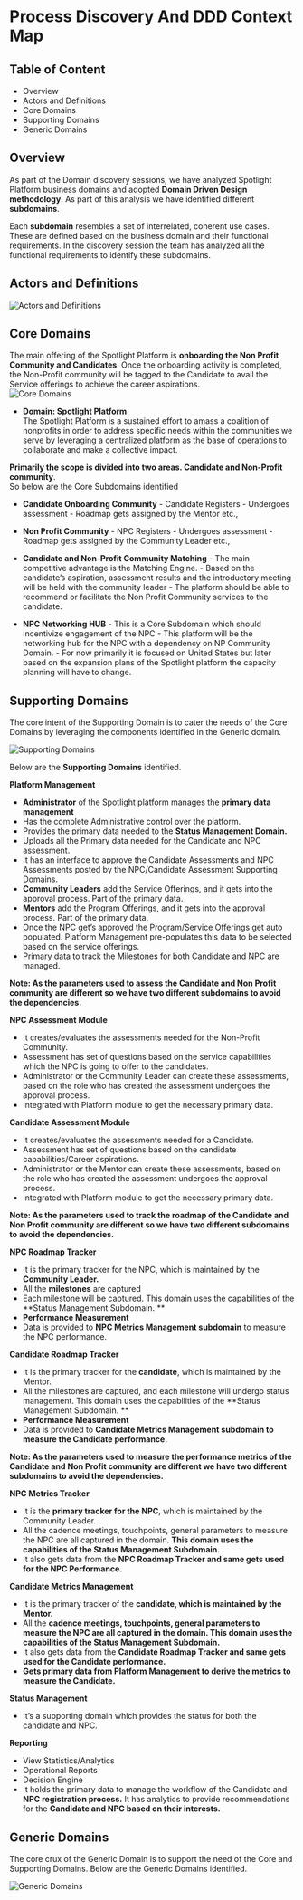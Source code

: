 # Process Discovery And DDD Context Map
## Table of Content
- Overview 
- Actors and Definitions
- Core Domains 
- Supporting Domains
- Generic Domains 

## Overview 
As part of the Domain discovery sessions, we have analyzed Spotlight Platform business domains and adopted **Domain Driven Design methodology**. As part of this analysis we have identified different **subdomains**. 

Each **subdomain** resembles a set of interrelated, coherent use cases. These are defined based on the business domain and their functional requirements. In the discovery session the team has analyzed all the functional requirements to identify these subdomains.

## Actors and Definitions
![Actors and Definitions](..//Images/ActorsandDefinitions.jpg)

## Core Domains 
The main offering of the Spotlight Platform is **onboarding the Non Profit Community and Candidates**. Once the onboarding activity is completed, the Non-Profit community will be tagged to the Candidate to avail the Service offerings to achieve the career aspirations. <br />
![Core Domains](..//Images/CoreDomains.jpg)

- **Domain: Spotlight Platform** <br />
The Spotlight Platform is a sustained effort to amass a coalition of nonprofits in order to address specific needs within the communities we serve by leveraging a centralized platform as the base of operations to collaborate and make a collective impact.

**Primarily the scope is divided into two areas. Candidate and Non-Profit community**. <br />
So below are the Core Subdomains identified

- **Candidate Onboarding Community**
      - Candidate Registers
      - Undergoes assessment
      - Roadmap gets assigned by the Mentor etc.,
      
- **Non Profit Community**
      - NPC Registers
      - Undergoes assessment
      - Roadmap gets assigned by the Community Leader etc.,
- **Candidate and Non-Profit Community Matching**
      - The main competitive advantage is the Matching Engine. 
      - Based on the candidate’s aspiration, assessment results and the introductory meeting will be held with the community leader
      - The platform should be able to recommend or facilitate the Non Profit Community services to the candidate.
- **NPC Networking HUB**
      - This is a Core Subdomain which should incentivize engagement of the NPC
      - This platform will be the networking hub for the NPC with a dependency on NP Community Domain.
      - For now primarily it is focused on United States but later based on the expansion plans of the Spotlight platform the capacity planning will have to change. 

## Supporting Domains
The core intent of the Supporting Domain is to cater the needs of the Core Domains by leveraging the components identified in the Generic domain. 

![Supporting Domains](..//Images/SupportingDomains.jpg)

Below are the **Supporting Domains** identified.

**Platform Management**
- **Administrator** of the Spotlight platform manages the **primary data management**
- Has the complete Administrative control over the platform.
- Provides the primary data needed to the **Status Management Domain.**
- Uploads all the Primary data needed for the Candidate and NPC assessment.
- It has an interface to approve the Candidate Assessments and NPC Assessments posted by the NPC/Candidate Assessment Supporting Domains. 
- **Community Leaders** add the Service Offerings, and it gets into the approval process. Part of the primary data.
- **Mentors** add the Program Offerings, and it gets into the approval process. Part of the primary data.
- Once the NPC get’s approved the Program/Service Offerings get auto populated. Platform Management pre-populates this data to be selected based on the service offerings.
- Primary data to track the Milestones for both Candidate and NPC are managed.

**Note: As the parameters used to assess the Candidate and Non Profit community are different so we have two different subdomains to avoid the dependencies.**

**NPC Assessment Module**
- It creates/evaluates the assessments needed for the Non-Profit Community.
- Assessment has set of questions based on the service capabilities which the NPC is going to offer to the candidates.
- Administrator or the Community Leader can create these assessments, based on the role who has created the assessment undergoes the approval process.
- Integrated with Platform module to get the necessary primary data.

**Candidate Assessment Module**
- It creates/evaluates the assessments needed for a Candidate.
- Assessment has set of questions based on the candidate capabilities/Career aspirations.
- Administrator or the Mentor can create these assessments, based on the role who has created the assessment undergoes the approval process.
- Integrated with Platform module to get the necessary primary data.

**Note: As the parameters used to track the roadmap of the Candidate and Non Profit community are different so we have two different subdomains to avoid the dependencies.**

**NPC Roadmap Tracker**
- It is the primary tracker for the NPC, which is maintained by the **Community Leader.**
- All the **milestones** are captured
- Each milestone will be captured. This domain uses the capabilities of the **Status Management Subdomain. **
- **Performance Measurement**
- Data is provided to **NPC Metrics Management subdomain** to measure the NPC performance.

**Candidate Roadmap Tracker**
- It is the primary tracker for the **candidate**, which is maintained by the Mentor.
- All the milestones are captured, and each milestone will undergo status management. This domain uses the capabilities of the **Status Management Subdomain. ** 
- **Performance Measurement**
- Data is provided to **Candidate Metrics Management subdomain to measure the Candidate performance.**

**Note: As the parameters used to measure the performance metrics of the Candidate and Non Profit community are different we have two different subdomains to avoid the dependencies.**

**NPC Metrics Tracker**
- It is the **primary tracker for the NPC**, which is maintained by the Community Leader.
- All the cadence meetings, touchpoints, general parameters to measure the NPC are all captured in the domain. **This domain uses the capabilities of the Status Management Subdomain.** 
- It also gets data from the **NPC Roadmap Tracker and same gets used for the NPC Performance.**

**Candidate Metrics Management**
- It is the primary tracker of the **candidate, which is maintained by the Mentor.**
- All the **cadence meetings, touchpoints, general parameters to measure the NPC are all captured in the domain. This domain uses the capabilities of the Status Management Subdomain.** 
- It also gets data from the **Candidate Roadmap Tracker and same gets used for the Candidate performance.**
- **Gets primary data from Platform Management to derive the metrics to measure the Candidate.**

**Status Management**
- It’s a supporting domain which provides the status for both the candidate and NPC.

**Reporting**
- View Statistics/Analytics
-	Operational Reports
-	Decision Engine
-	It holds the primary data to manage the workflow of the Candidate and **NPC registration process.**
	It has analytics to provide recommendations for the **Candidate and NPC based on their interests.**
	
## Generic Domains 
The core crux of the Generic Domain is to support the need of the Core and Supporting Domains. Below are the Generic Domains identified. <br />


![Generic Domains](..//Images/GenericDomains.jpg)

